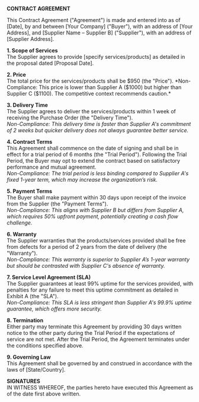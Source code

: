 **CONTRACT AGREEMENT**

This Contract Agreement ("Agreement") is made and entered into as of [Date], by and between [Your Company] ("Buyer"), with an address of [Your Address], and [Supplier Name – Supplier B] ("Supplier"), with an address of [Supplier Address].

**1. Scope of Services**  
The Supplier agrees to provide [specify services/products] as detailed in the proposal dated [Proposal Date].

**2. Price**  
The total price for the services/products shall be $950 (the "Price").  
*Non-Compliance: This price is lower than Supplier A ($1000) but higher than Supplier C ($1100). The competitive context recommends caution.*

**3. Delivery Time**  
The Supplier agrees to deliver the services/products within 1 week of receiving the Purchase Order (the "Delivery Time").  
*Non-Compliance: This delivery time is faster than Supplier A's commitment of 2 weeks but quicker delivery does not always guarantee better service.*

**4. Contract Terms**  
This Agreement shall commence on the date of signing and shall be in effect for a trial period of 6 months (the "Trial Period"). Following the Trial Period, the Buyer may opt to extend the contract based on satisfactory performance and mutual agreement.  
*Non-Compliance: The trial period is less binding compared to Supplier A's fixed 1-year term, which may increase the organization’s risk.*

**5. Payment Terms**  
The Buyer shall make payment within 30 days upon receipt of the invoice from the Supplier (the "Payment Terms").  
*Non-Compliance: This aligns with Supplier B but differs from Supplier A, which requires 50% upfront payment, potentially creating a cash flow challenge.*

**6. Warranty**  
The Supplier warranties that the products/services provided shall be free from defects for a period of 2 years from the date of delivery (the "Warranty").  
*Non-Compliance: This warranty is superior to Supplier A’s 1-year warranty but should be contrasted with Supplier C's absence of warranty.*

**7. Service Level Agreement (SLA)**  
The Supplier guarantees at least 99% uptime for the services provided, with penalties for any failure to meet this uptime commitment as detailed in Exhibit A (the "SLA").  
*Non-Compliance: This SLA is less stringent than Supplier A's 99.9% uptime guarantee, which offers more security.*

**8. Termination**  
Either party may terminate this Agreement by providing 30 days written notice to the other party during the Trial Period if the expectations of service are not met. After the Trial Period, the Agreement terminates under the conditions specified above.

**9. Governing Law**  
This Agreement shall be governed by and construed in accordance with the laws of [State/Country].

**SIGNATURES**  
IN WITNESS WHEREOF, the parties hereto have executed this Agreement as of the date first above written.
```